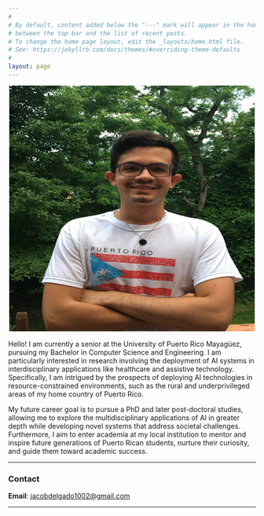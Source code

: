 ```yaml
---
#
# By default, content added below the "---" mark will appear in the home page
# between the top bar and the list of recent posts.
# To change the home page layout, edit the _layouts/home.html file.
# See: https://jekyllrb.com/docs/themes/#overriding-theme-defaults
#
layout: page
---
```


<div style="text-align: center;">
    <img src="assets/images/Jacob_profile_pic.jpg" alt="Jacob Delgado Home" width="500" height="500">
</div>


Hello! I am currently a senior at the University of Puerto Rico Mayagüez, pursuing my Bachelor in Computer Science and Engineering. I am particularly interested in research involving the deployment of AI systems in interdisciplinary applications like healthcare and assistive technology. Specifically, I am intrigued by the prospects of deploying AI technologies in resource-constrained environments, such as the rural and underprivileged areas of my home country of Puerto Rico. 

My future career goal is to pursue a PhD and later post-doctoral studies, allowing me to explore the multidisciplinary applications of AI in greater depth while developing novel systems that address societal challenges. Furthermore, I aim to enter academia at my local institution to mentor and inspire future generations of Puerto Rican students, nurture their curiosity, and guide them toward academic success. 

---

### Contact

**Email**: [jacobdelgado1002@gmail.com](mailto:jacobdelgado1002@gmail.com)

---